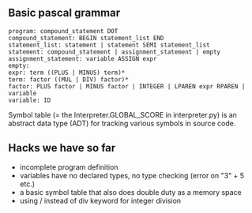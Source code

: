 ## Basic pascal grammar

```
program: compound_statement DOT
compound_statement: BEGIN statement_list END
statement_list: statement | statement SEMI statement_list
statement: compound_statement | assignment_statement | empty
assignment_statement: variable ASSIGN expr
empty:
expr: term ((PLUS | MINUS) term)*
term: factor ((MUL | DIV) factor)*
factor: PLUS factor | MINUS factor | INTEGER | LPAREN expr RPAREN | variable
variable: ID
```

Symbol table (= the Interpreter.GLOBAL_SCORE in interpreter.py) is an abstract data type (ADT) for tracking
various symbols in source code.

## Hacks we have so far

- incomplete program definition
- variables have no declared types, no type checking (error on "3" + 5 etc.)
- a basic symbol table that also does double duty as a memory space
- using / instead of div keyword for integer division
